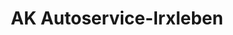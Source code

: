 ---
title: "AK Autoservice-Irxleben"
url: /hohe-boerde/ak-autoservice-irxleben/
shop: Autowerkstatt
---